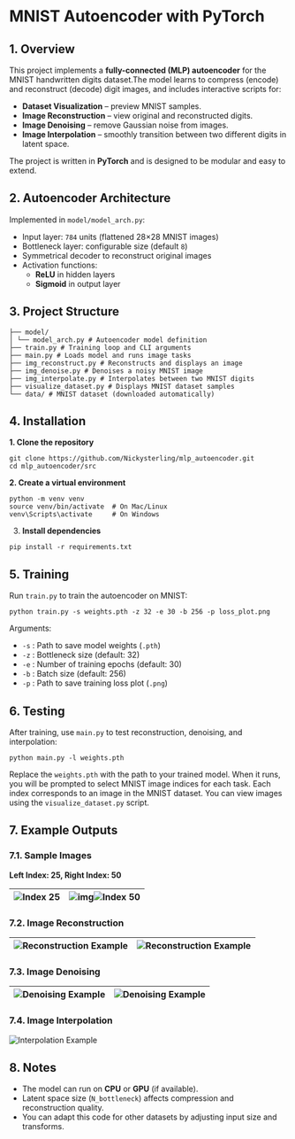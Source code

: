 # MNIST Autoencoder with PyTorch

## 1. Overview

This project implements a **fully-connected (MLP) autoencoder** for the MNIST handwritten digits dataset.The model learns to compress (encode) and reconstruct (decode) digit images, and includes interactive scripts for:

- **Dataset Visualization** – preview MNIST samples.
- **Image Reconstruction** – view original and reconstructed digits.
- **Image Denoising** – remove Gaussian noise from images.
- **Image Interpolation** – smoothly transition between two different digits in latent space.

The project is written in **PyTorch** and is designed to be modular and easy to extend.

## 2. Autoencoder Architecture

Implemented in `model/model_arch.py`:

- Input layer: `784` units (flattened 28×28 MNIST images)
- Bottleneck layer: configurable size (default `8`)
- Symmetrical decoder to reconstruct original images
- Activation functions:
  - **ReLU** in hidden layers
  - **Sigmoid** in output layer

## 3. Project Structure

```
├── model/
│ └── model_arch.py # Autoencoder model definition
├── train.py # Training loop and CLI arguments
├── main.py # Loads model and runs image tasks
├── img_reconstruct.py # Reconstructs and displays an image
├── img_denoise.py # Denoises a noisy MNIST image
├── img_interpolate.py # Interpolates between two MNIST digits
├── visualize_dataset.py # Displays MNIST dataset samples
└── data/ # MNIST dataset (downloaded automatically)
```

## 4. Installation

**1. Clone the repository**

```
git clone https://github.com/Nickysterling/mlp_autoencoder.git
cd mlp_autoencoder/src
```

**2. Create a virtual environment**

```
python -m venv venv
source venv/bin/activate  # On Mac/Linux
venv\Scripts\activate     # On Windows
```

3. **Install dependencies**

```
pip install -r requirements.txt
```

## 5. Training

Run `train.py` to train the autoencoder on MNIST:

```
python train.py -s weights.pth -z 32 -e 30 -b 256 -p loss_plot.png
```

Arguments:

* `-s` : Path to save model weights (`.pth`)
* `-z` : Bottleneck size (default: 32)
* `-e` : Number of training epochs (default: 30)
* `-b` : Batch size (default: 256)
* `-p` : Path to save training loss plot (`.png`)

## 6. Testing

After training, use `main.py` to test reconstruction, denoising, and interpolation:

```
python main.py -l weights.pth
```

Replace the `weights.pth` with the path to your trained model. When it runs, you will be prompted to select MNIST image indices for each task. Each index corresponds to an image in the MNIST dataset. You can view images using the `visualize_dataset.py` script.

## 7. Example Outputs

### 7.1. Sample Images

**Left Index: 25, Right Index: 50**

|  ![Index 25](https://github.com/Nickysterling/mlp_autoencoder/blob/main/documentation/img/idx_25.png?raw=true "Index 25") | ![img](https://github.com/Nickysterling/mlp_autoencoder/blob/main/documentation/img/idx_50.png "Index 50")![Index 50](https://github.com/Nickysterling/mlp_autoencoder/blob/main/documentation/img/idx_50.png?raw=true "Index 50") |
| -------------------------------------------------------------------------------------------------------------------- | ------------------------------------------------------------------------------------------------------------------------------------------------------------------------------------------------------------------------ |

### 7.2. Image Reconstruction

| ![Reconstruction Example](https://github.com/Nickysterling/mlp_autoencoder/blob/main/documentation/img/idx_25_reconstructed.png?raw=true "Index 25 Reconstruction") | ![Reconstruction Example](https://github.com/Nickysterling/mlp_autoencoder/blob/main/documentation/img/idx_50_reconstructed.png?raw=true "Index 50 Reconstruction") |
| -------------------------------------------------------------------------------------------------------------------------------------------------------------- | -------------------------------------------------------------------------------------------------------------------------------------------------------------- |

### 7.3. Image Denoising

| ![Denoising Example](https://github.com/Nickysterling/mlp_autoencoder/blob/main/documentation/img/idx_25_denoise.png?raw=true "Index 25 Denoising") | ![Denoising Example](https://github.com/Nickysterling/mlp_autoencoder/blob/main/documentation/img/idx_50_denoise.png?raw=true "Index 50 Denoising") |
| ---------------------------------------------------------------------------------------------------------------------------------------------- | ---------------------------------------------------------------------------------------------------------------------------------------------- |

### 7.4. Image Interpolation

![Interpolation Example](https://github.com/Nickysterling/mlp_autoencoder/blob/main/documentation/img/interpolate.png?raw=true "Interpolation")

## 8. Notes

* The model can run on **CPU** or **GPU** (if available).
* Latent space size (`N_bottleneck`) affects compression and reconstruction quality.
* You can adapt this code for other datasets by adjusting input size and transforms.
